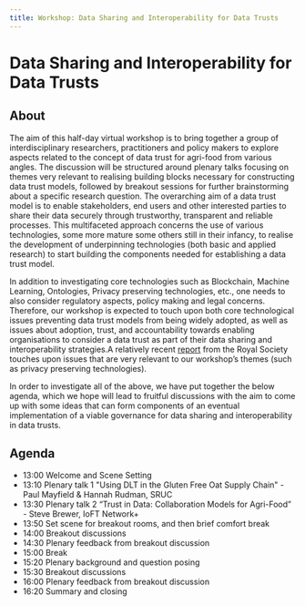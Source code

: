 ```yaml
---
title: Workshop: Data Sharing and Interoperability for Data Trusts
---
```

# Data Sharing and Interoperability for Data Trusts

## About

The aim of this half-day virtual workshop is to bring together a group of interdisciplinary researchers, practitioners and policy makers to explore aspects related to the concept of data trust for agri-food from various angles. The discussion will be structured around plenary talks focusing on themes very relevant to realising building blocks necessary for constructing data trust models, followed by breakout sessions for further brainstorming about a specific research question.
The overarching aim of a data trust model is to enable stakeholders, end users and other interested parties to share their data securely through trustworthy, transparent and reliable processes. This multifaceted approach concerns the use of various technologies, some more mature some others still in their infancy, to realise the development of underpinning technologies (both basic and applied research) to start building the components needed for establishing a data trust model.

In addition to investigating core technologies such as Blockchain, Machine Learning, Ontologies, Privacy preserving technologies, etc., one needs to also consider regulatory aspects, policy making and legal concerns. Therefore, our workshop is expected to touch upon both core technological issues preventing data trust models from being widely adopted, as well as issues about adoption, trust, and accountability towards enabling organisations to consider a data trust as part of their data sharing and interoperability strategies.A relatively recent <a href="https://royalsociety.org/-/media/policy/projects/privacy-enhancing-technologies/privacy-enhancing-technologies-report.pdf">report</a> from the Royal Society touches upon issues that are very relevant to our workshop’s themes (such as privacy preserving technologies).  

In order to investigate all of the above, we have put together the below agenda, which we hope will lead to fruitful discussions with the aim to come up with some ideas that can form components of an eventual implementation of a viable governance for data sharing and interoperability in data trusts.

## Agenda

* 13:00 Welcome and Scene Setting
* 13:10  Plenary talk 1 "Using DLT in the Gluten Free Oat Supply Chain" - Paul Mayfield & Hannah Rudman, SRUC
* 13:30  Plenary talk 2 “Trust in Data: Collaboration Models for Agri-Food” - Steve Brewer, IoFT Network+
* 13:50  Set scene for breakout rooms, and then brief comfort break 
* 14:00 Breakout discussions 
* 14:30 Plenary feedback from breakout discussion
* 15:00 Break
* 15:20 Plenary background and question posing
* 15:30 Breakout discussions
* 16:00 Plenary feedback from breakout discussion
* 16:20 Summary and closing
